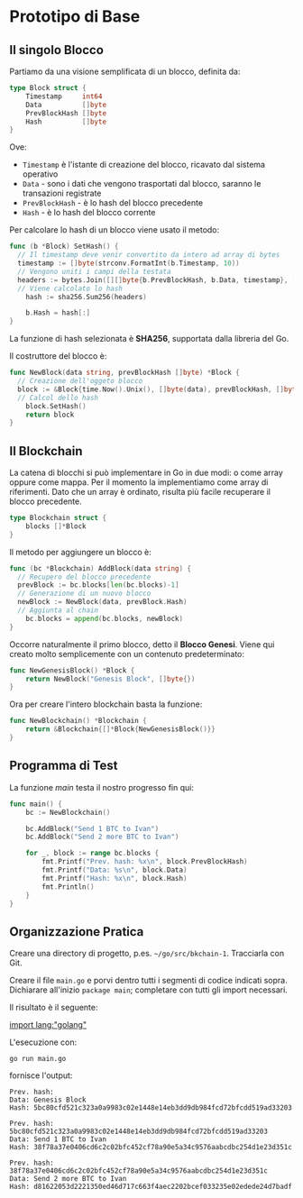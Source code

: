 # Prototipo di Base

## Il singolo Blocco

Partiamo da una visione semplificata di un blocco, definita da:

```go
type Block struct {
	Timestamp     int64
	Data          []byte
	PrevBlockHash []byte
	Hash          []byte
}
```

Ove:

* `Timestamp` è l'istante di creazione del blocco, ricavato dal sistema operativo
* `Data` - sono i dati che vengono trasportati dal blocco, saranno le transazioni registrate
* `PrevBlockHash` - è lo hash del blocco precedente
* `Hash` - è lo hash del blocco corrente

Per calcolare lo hash di un blocco viene usato il metodo:

```go
func (b *Block) SetHash() {
  // Il timestamp deve venir convertito da intero ad array di bytes
  timestamp := []byte(strconv.FormatInt(b.Timestamp, 10))
  // Vengono uniti i campi della testata
  headers := bytes.Join([][]byte{b.PrevBlockHash, b.Data, timestamp}, []byte{})
  // Viene calcolato lo hash
	hash := sha256.Sum256(headers)

	b.Hash = hash[:]
}
```

La funzione di hash selezionata è **SHA256**, supportata dalla libreria del Go.

Il costruttore del blocco è:

```go
func NewBlock(data string, prevBlockHash []byte) *Block {
  // Creazione dell'oggeto blocco
  block := &Block{time.Now().Unix(), []byte(data), prevBlockHash, []byte{}}
  // Calcol dello hash
	block.SetHash()
	return block
}
```

## Il Blockchain

La catena di blocchi si può implementare in Go in due modi: o come array oppure come mappa. Per il momento la implementiamo come array di riferimenti. Dato che un array è ordinato, risulta più facile recuperare il blocco precedente.

```go
type Blockchain struct {
	blocks []*Block
}
```

Il metodo per aggiungere un blocco è:

```go
func (bc *Blockchain) AddBlock(data string) {
  // Recupero del blocco precedente
  prevBlock := bc.blocks[len(bc.blocks)-1]
  // Generazione di un nuovo blocco
  newBlock := NewBlock(data, prevBlock.Hash)
  // Aggiunta al chain
	bc.blocks = append(bc.blocks, newBlock)
}
```

Occorre naturalmente il primo blocco, detto il **Blocco Genesi**. Viene qui creato molto semplicemente con un contenuto predeterminato:

```go
func NewGenesisBlock() *Block {
	return NewBlock("Genesis Block", []byte{})
}
```

Ora per creare l'intero blockchain basta la funzione:

```go
func NewBlockchain() *Blockchain {
	return &Blockchain{[]*Block{NewGenesisBlock()}}
}
```

## Programma di Test

La funzione _main_ testa il nostro progresso fin qui:

```go
func main() {
	bc := NewBlockchain()

	bc.AddBlock("Send 1 BTC to Ivan")
	bc.AddBlock("Send 2 more BTC to Ivan")

	for _, block := range bc.blocks {
		fmt.Printf("Prev. hash: %x\n", block.PrevBlockHash)
		fmt.Printf("Data: %s\n", block.Data)
		fmt.Printf("Hash: %x\n", block.Hash)
		fmt.Println()
	}
}
```

## Organizzazione Pratica

Creare una directory di progetto, p.es. `~/go/src/bkchain-1`. Tracciarla con Git.

Creare il file `main.go` e porvi dentro tutti i segmenti di codice indicati sopra. Dichiarare all'inizio `package main`; completare con tutti gli import necessari.

Il risultato è il seguente:

[import lang:"golang"](../gitbook/code/bkchain-1/main.go)

L'esecuzione con:

```text
go run main.go
```

fornisce l'output:

```text
Prev. hash: 
Data: Genesis Block
Hash: 5bc80cfd521c323a0a9983c02e1448e14eb3dd9db984fcd72bfcdd519ad33203

Prev. hash: 5bc80cfd521c323a0a9983c02e1448e14eb3dd9db984fcd72bfcdd519ad33203
Data: Send 1 BTC to Ivan
Hash: 38f78a37e0406cd6c2c02bfc452cf78a90e5a34c9576aabcdbc254d1e23d351c

Prev. hash: 38f78a37e0406cd6c2c02bfc452cf78a90e5a34c9576aabcdbc254d1e23d351c
Data: Send 2 more BTC to Ivan
Hash: d81622053d2221350ed46d717c663f4aec2202bcef033235e02edede24d7badf

```
